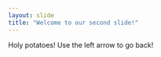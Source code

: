 ```yaml
---
layout: slide
title: "Welcome to our second slide!"
---
```

Holy potatoes!
Use the left arrow to go back!
